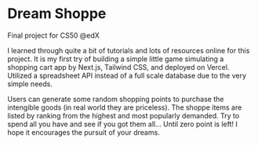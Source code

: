 # Dream Shoppe

Final project for CS50 @edX

I learned through quite a bit of tutorials and lots of resources online for this project.
It is my first try of building a simple little game simulating a shopping cart app by Next.js, Tailwind CSS, and deployed on Vercel.
Utilized a spreadsheet API instead of a full scale database due to the very simple needs.

Users can generate some random shopping points to purchase the intengible goods (in real world they are priceless).
The shoppe items are listed by ranking from the highest and most popularly demanded.
Try to spend all you have and see if you got them all... Until zero point is left!
I hope it encourages the pursuit of your dreams.